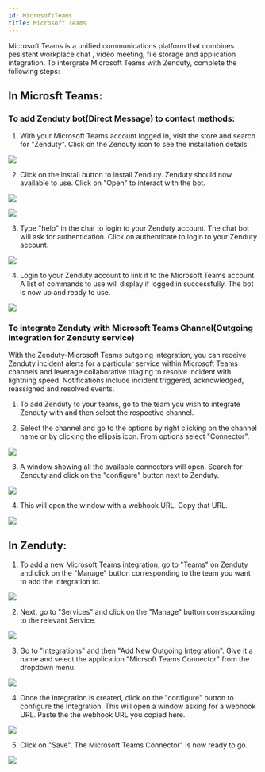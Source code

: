 ```yaml
---
id: MicrosoftTeams
title: Microsoft Teams
---
```

Microsoft Teams is a unified communications platform that combines pesistent workplace chat , video meeting, file storage and application integration. To intergrate Microsoft Teams with Zenduty, complete the following steps:

## In Microsft Teams:

### To add Zenduty bot(Direct Message) to contact methods:

1. With your Microsoft Teams account logged in, visit the store and search for "Zenduty". Click on the Zenduty icon to see the installation details.

![](/img/Integrations/MicrosoftTeams/1.png)

2. Click on the install button to install Zenduty. Zenduty should now available to use. Click on "Open" to interact with the bot.

![](/img/Integrations/MicrosoftTeams/2.png)

![](/img/Integrations/MicrosoftTeams/3.png)

3. Type "help" in the chat to login to your Zenduty account. The chat bot will ask for authentication. Click on authenticate to login to your Zenduty account.

![](/img/Integrations/MicrosoftTeams/4.png)

4. Login to your Zenduty account to link it to the Microsoft Teams account. A list of commands to use will display if logged in successfully. The bot is now up and ready to use.

![](/img/Integrations/MicrosoftTeams/5.png)

### To integrate Zenduty with Microsoft Teams Channel(Outgoing integration for Zenduty service)

With the Zenduty-Microsoft Teams outgoing integration, you can receive Zenduty incident alerts for a particular service within Microsoft Teams channels and leverage collaborative triaging to resolve incident with lightning speed. Notifications include incident triggered, acknowledged, reassigned and resolved events.

1. To add Zenduty to your teams, go to the team you wish to integrate Zenduty with and then select the respective channel.

2. Select the channel and go to the options by right clicking on the channel name or by clicking the ellipsis icon. From options select "Connector".

![](/img/Integrations/MicrosoftTeams/6.png)

3. A window showing all the available connectors will open. Search for Zenduty and click on the "configure" button next to Zenduty.

![](/img/Integrations/MicrosoftTeams/7.png)

4. This will open the window with a webhook URL. Copy that URL.

![](/img/Integrations/MicrosoftTeams/8.png)

## In Zenduty:

1. To add a new Microsoft Teams integration, go to "Teams" on Zenduty and click on the "Manage" button corresponding to the team you want to add the integration to.

![](/img/Integrations/MicrosoftTeams/9.png)

2. Next, go to "Services" and click on the "Manage" button corresponding to the relevant Service.

![](/img/Integrations/MicrosoftTeams/10.png)

3. Go to "Integrations" and then "Add New Outgoing Integration". Give it a name and select the application "Micrsoft Teams Connector" from the dropdown menu.

![](/img/Integrations/MicrosoftTeams/11.png)

4. Once the integration is created, click on the "configure" button to configure the Integration. This will open a window asking for a webhook URL. Paste the the webhook URL you copied here.

![](/img/Integrations/MicrosoftTeams/12.png)

5. Click on "Save". The Microsoft Teams Connector" is now ready to go.

![](/img/Integrations/MicrosoftTeams/13.png)